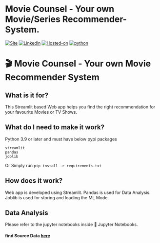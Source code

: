 # Movie Counsel - Your own Movie/Series Recommender-System.
[![Site](https://img.shields.io/badge/View_site-Movie--Counsel-cc8899?style=for-the-badge)](https://movie-counsel.streamlit.app/)
[![Linkedin](https://img.shields.io/static/v1?label=visit&message=My%20Linkedin%20Page&color=blue&logo=linkedin)](https://www.linkedin.com/in/shailesh-bisht-b42a73184/)
[![Hosted-on](https://img.shields.io/static/v1?label=made%20with&message=Streamlit&color=c21a09&logo=streamlit)](https://streamlit.io/)
[![python](https://img.shields.io/static/v1?label=Python&message=%3E=3.9&color=brown&logo=python)]()
<br>
# 🎬 Movie Counsel - Your own Movie Recommender System

## What is it for?

This Streamlit based Web app helps you find the right recommendation for your favourite Movies or TV Shows.

## What do I need to make it work?

Python 3.9 or later and must have below pypi packages

```
streamlit
pandas
joblib
```

Or Simply run `pip install -r requirements.txt`


## How does it work?
Web app is developed using Streamlit.
Pandas is used for Data Analysis.
Joblib is used for storing and loading the ML Mode.

## Data Analysis
Please refer to the jupyter notebooks inside 📁 Jupyter Notebooks.
#### find Source Data [here](https://drive.google.com/drive/u/0/folders/1eYmIMKxbsw8CXg6qKJDU2NTP6qwkv0C9)

